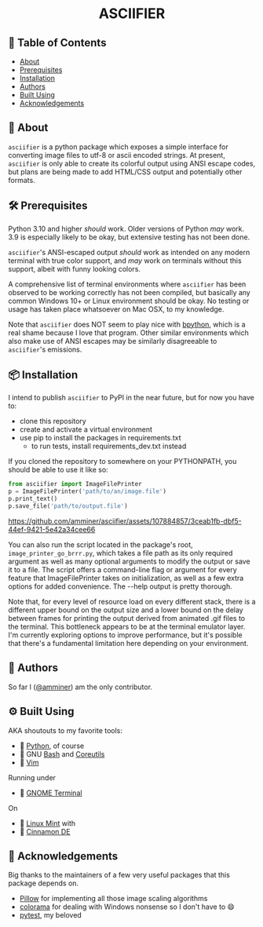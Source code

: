<h1 align="center">ASCIIFIER</h1>

## 📜 Table of Contents

- [About](#about)
- [Prerequisites](#prereqs)
- [Installation](#installation)
- [Authors](#authors)
- [Built Using](#built_using)
- [Acknowledgements](#acknowledgements)

## 🧐 About <a name = "about"></a>

`asciifier` is a python package which exposes a simple interface
for converting image files to utf-8 or ascii encoded strings.
At present, `asciifier` is only able to create its colorful output using ANSI escape codes,
but plans are being made to add HTML/CSS output and potentially other formats.

## 🛠 Prerequisites <a name = "prereqs"></a>

Python 3.10 and higher *should* work. Older versions of Python *may* work.
3.9 is especially likely to be okay, but extensive testing has not been done.

`asciifier`'s ANSI-escaped output *should* work as intended on any modern terminal with
true color support, and *may* work on terminals without this support,
albeit with funny looking colors.

A comprehensive list of terminal environments where `asciifier` has been observed to
be working correctly has not been compiled, but basically any common Windows 10+ or Linux
environment should be okay. No testing or usage has taken place whatsoever on Mac OSX,
to my knowledge.

Note that `asciifier` does NOT seem to play nice with
[bpython](https://bpython-interpreter.org/),
which is a real shame because I love that program.
Other similar environments which also make use of ANSI escapes may be similarly
disagreeable to `asciifier`'s emissions.

## 📦 Installation <a name = "installation"></a>

I intend to publish `asciifier` to PyPI in the near future, but for now you have to:

* clone this repository
* create and activate a virtual environment
* use pip to install the packages in requirements.txt
  * to run tests, install requirements_dev.txt instead

If you cloned the repository to somewhere on your PYTHONPATH, you should be able to use it
like so:

```py
from asciifier import ImageFilePrinter
p = ImageFilePrinter('path/to/an/image.file')
p.print_text()
p.save_file('path/to/output.file')
```

https://github.com/amminer/asciifier/assets/107884857/3ceab1fb-dbf5-44ef-9421-5e42a34cee66

You can also run the script located in the package's root, `image_printer_go_brrr.py`,
which takes a file path as its only required argument as well as many
optional arguments to modify the output or save it to a file.
The script offers a command-line flag or argument for every feature that ImageFilePrinter
takes on initialization, as well as a few extra options for added convenience.
The --help output is pretty thorough.

Note that, for every level of resource load on every different stack, there is a different
upper bound on the output size and a lower bound on the delay between frames for printing
the output derived from animated .gif files to the terminal. This bottleneck appears to
be at the terminal emulator layer. I'm currently exploring options to improve performance,
but it's possible that there's a fundamental limitation here depending on your environment.

## 👥 Authors  <a name = "authors"></a>

So far I ([@amminer](https://github.com/amminer)) am the only contributor.

## ⚙ Built Using <a name = "built_using"></a>

AKA shoutouts to my favorite tools:

* 🐍 [Python](https://www.python.org/), of course
* 🐂 GNU [Bash](https://www.gnu.org/savannah-checkouts/gnu/bash/) and
  [Coreutils](https://www.gnu.org/savannah-checkouts/gnu/coreutils)
* 📝 [Vim](https://www.vim.org/)

Running under

* 👣 [GNOME Terminal](https://help.gnome.org/users/gnome-terminal/stable/)

On

* 🐧 [Linux Mint](https://linuxmint.com/) with
* 🌿 [Cinnamon DE](https://github.com/linuxmint/Cinnamon)

## 🙏 Acknowledgements  <a name = "acknowledgements"></a>

Big thanks to the maintainers of a few very useful packages that this package depends on.
* [Pillow](https://github.com/python-pillow/Pillow) for implementing
all those image scaling algorithms
* [colorama](https://github.com/tartley/colorama) for dealing with Windows nonsense
  so I don't have to 😄
* [pytest](https://docs.pytest.org/en/8.0.x/), my beloved
